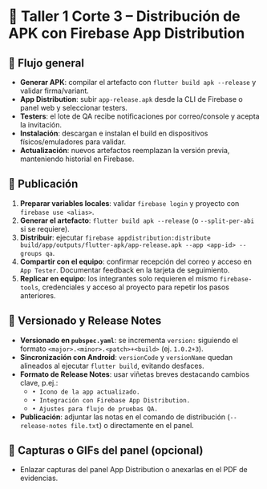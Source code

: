 # 📝 Taller 1 Corte 3 – Distribución de APK con Firebase App Distribution

## 🔄 Flujo general
- **Generar APK**: compilar el artefacto con `flutter build apk --release` y validar firma/variant.
- **App Distribution**: subir `app-release.apk` desde la CLI de Firebase o panel web y seleccionar testers.
- **Testers**: el lote de QA recibe notificaciones por correo/console y acepta la invitación.
- **Instalación**: descargan e instalan el build en dispositivos físicos/emuladores para validar.
- **Actualización**: nuevos artefactos reemplazan la versión previa, manteniendo historial en Firebase.

## 🚀 Publicación
1. **Preparar variables locales**: validar `firebase login` y proyecto con `firebase use <alias>`.
2. **Generar el artefacto**: `flutter build apk --release` (o `--split-per-abi` si se requiere).
3. **Distribuir**: ejecutar `firebase appdistribution:distribute build/app/outputs/flutter-apk/app-release.apk --app <app-id> --groups qa`.
4. **Compartir con el equipo**: confirmar recepción del correo y acceso en `App Tester`. Documentar feedback en la tarjeta de seguimiento.
5. **Replicar en equipo**: los integrantes solo requieren el mismo `firebase-tools`, credenciales y acceso al proyecto para repetir los pasos anteriores.

## 🧾 Versionado y Release Notes
- **Versionado en `pubspec.yaml`**: se incrementa `version:` siguiendo el formato `<major>.<minor>.<patch>+<build>` (ej. `1.0.2+3`).
- **Sincronización con Android**: `versionCode` y `versionName` quedan alineados al ejecutar `flutter build`, evitando desfaces.
- **Formato de Release Notes**: usar viñetas breves destacando cambios clave, p.ej.:
  - `• Icono de la app actualizado.`
  - `• Integración con Firebase App Distribution.`
  - `• Ajustes para flujo de pruebas QA.`
- **Publicación**: adjuntar las notas en el comando de distribución (`--release-notes file.txt`) o directamente en el panel.

## 📸 Capturas o GIFs del panel (opcional)
- Enlazar capturas del panel App Distribution o anexarlas en el PDF de evidencias.
